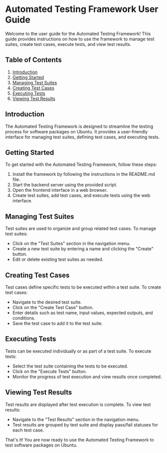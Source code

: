 # Automated Testing Framework User Guide

Welcome to the user guide for the Automated Testing Framework! This guide provides instructions on how to use the framework to manage test suites, create test cases, execute tests, and view test results.

## Table of Contents
1. [Introduction](#introduction)
2. [Getting Started](#getting-started)
3. [Managing Test Suites](#managing-test-suites)
4. [Creating Test Cases](#creating-test-cases)
5. [Executing Tests](#executing-tests)
6. [Viewing Test Results](#viewing-test-results)

## Introduction
The Automated Testing Framework is designed to streamline the testing process for software packages on Ubuntu. It provides a user-friendly interface for managing test suites, defining test cases, and executing tests.

## Getting Started
To get started with the Automated Testing Framework, follow these steps:
1. Install the framework by following the instructions in the README.md file.
2. Start the backend server using the provided script.
3. Open the frontend interface in a web browser.
4. Create test suites, add test cases, and execute tests using the web interface.

## Managing Test Suites
Test suites are used to organize and group related test cases. To manage test suites:
- Click on the "Test Suites" section in the navigation menu.
- Create a new test suite by entering a name and clicking the "Create" button.
- Edit or delete existing test suites as needed.

## Creating Test Cases
Test cases define specific tests to be executed within a test suite. To create test cases:
- Navigate to the desired test suite.
- Click on the "Create Test Case" button.
- Enter details such as test name, input values, expected outputs, and conditions.
- Save the test case to add it to the test suite.

## Executing Tests
Tests can be executed individually or as part of a test suite. To execute tests:
- Select the test suite containing the tests to be executed.
- Click on the "Execute Tests" button.
- Monitor the progress of test execution and view results once completed.

## Viewing Test Results
Test results are displayed after test execution is complete. To view test results:
- Navigate to the "Test Results" section in the navigation menu.
- Test results are grouped by test suite and display pass/fail statuses for each test case.

That's it! You are now ready to use the Automated Testing Framework to test software packages on Ubuntu.
